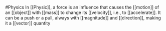 #Physics 
In [[Physic]], a force is an influence that causes the [[motion]] of an [[object]] with [[mass]] to change its [[velocity]], i.e., to [[accelerate]]. It can be a push or a pull, always with [[magnitude]] and [[direction]], making it a [[vector]] quantity